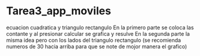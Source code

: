 # Tarea3_app_moviles
ecuacion cuadratica y triangulo rectangulo
En la primero parte se coloca las contante y al presionar calcular se grafica y resulve
En la segunda parte la misma idea pero con los lados del triangulo rectangulo (se recomienda numeros de 30 hacia arriba 
para que se note de mojor manera el grafico)
